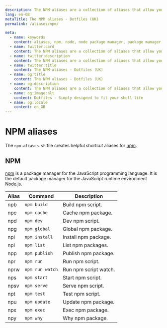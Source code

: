 ```yaml
---
description: The NPM aliases are a collection of aliases that allow you to interact with the `npm` command line tool. Npm is a package manager for the JavaScript programming language.
lang: en-GB
metaTitle: The NPM aliases - Dotfiles (UK)
permalink: /aliases/npm/

meta:
  - name: keywords
    content: aliases, npm, node, node package manager, package manager, linux, macos, shell, terminal, windows
  - name: twitter:card
    content: The NPM aliases are a collection of aliases that allow you to interact with the `npm` command line tool. Npm is a package manager for the JavaScript programming language.
  - name: twitter:description
    content: The NPM aliases are a collection of aliases that allow you to interact with the `npm` command line tool. Npm is a package manager for the JavaScript programming language.
  - name: twitter:title
    content: The NPM aliases - Dotfiles (UK)
  - name: og:title
    content: The NPM aliases - Dotfiles (UK)
  - name: og:description
    content: The NPM aliases are a collection of aliases that allow you to interact with the `npm` command line tool. Npm is a package manager for the JavaScript programming language.
  - name: og:image:alt
    content: Dotfiles - Simply designed to fit your shell life
  - name: og:locale
    content: en_GB
---
```


# NPM aliases

The `npm.aliases.sh` file creates helpful shortcut aliases
for [npm](https://www.npmjs.com/).

## NPM

[npm](https://www.npmjs.com/) is a package manager for the JavaScript
programming language. It is the default package manager for the JavaScript
runtime environment Node.js.

| Alias | Command         | Description           |
| ----- | --------------- | --------------------- |
| npb   | `npm build`     | Build npm script.     |
| npc   | `npm cache`     | Cache npm package.    |
| npd   | `npm dev`       | Dev npm script.       |
| npg   | `npm global`    | Global npm package.   |
| npi   | `npm install`   | Install npm package.  |
| npl   | `npm list`      | List npm packages.    |
| npp   | `npm publish`   | Publish npm package.  |
| npr   | `npm run`       | Run npm script.       |
| nprw  | `npm run watch` | Run npm script watch. |
| nps   | `npm start`     | Start npm script.     |
| npsv  | `npm serve`     | Serve npm script.     |
| npt   | `npm test`      | Test npm script.      |
| npu   | `npm update`    | Update npm package.   |
| npx   | `npm exec`      | Exec npm package.     |
| npy   | `npm why`       | Why npm package.      |
